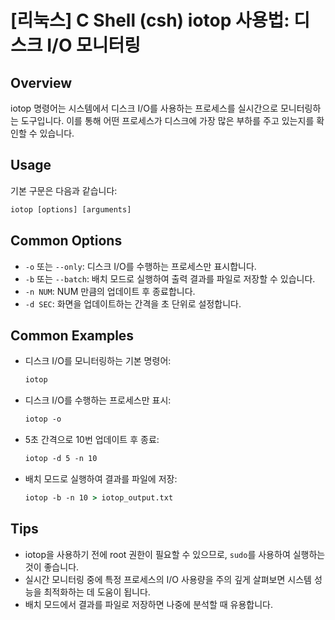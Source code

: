 # [리눅스] C Shell (csh) iotop 사용법: 디스크 I/O 모니터링

## Overview
iotop 명령어는 시스템에서 디스크 I/O를 사용하는 프로세스를 실시간으로 모니터링하는 도구입니다. 이를 통해 어떤 프로세스가 디스크에 가장 많은 부하를 주고 있는지를 확인할 수 있습니다.

## Usage
기본 구문은 다음과 같습니다:

```csh
iotop [options] [arguments]
```

## Common Options
- `-o` 또는 `--only`: 디스크 I/O를 수행하는 프로세스만 표시합니다.
- `-b` 또는 `--batch`: 배치 모드로 실행하여 출력 결과를 파일로 저장할 수 있습니다.
- `-n NUM`: NUM 만큼의 업데이트 후 종료합니다.
- `-d SEC`: 화면을 업데이트하는 간격을 초 단위로 설정합니다.

## Common Examples
- 디스크 I/O를 모니터링하는 기본 명령어:
  ```csh
  iotop
  ```

- 디스크 I/O를 수행하는 프로세스만 표시:
  ```csh
  iotop -o
  ```

- 5초 간격으로 10번 업데이트 후 종료:
  ```csh
  iotop -d 5 -n 10
  ```

- 배치 모드로 실행하여 결과를 파일에 저장:
  ```csh
  iotop -b -n 10 > iotop_output.txt
  ```

## Tips
- iotop을 사용하기 전에 root 권한이 필요할 수 있으므로, `sudo`를 사용하여 실행하는 것이 좋습니다.
- 실시간 모니터링 중에 특정 프로세스의 I/O 사용량을 주의 깊게 살펴보면 시스템 성능을 최적화하는 데 도움이 됩니다.
- 배치 모드에서 결과를 파일로 저장하면 나중에 분석할 때 유용합니다.
